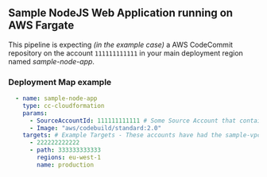 ## Sample NodeJS Web Application running on AWS Fargate

This pipeline is expecting *(in the example case)* a AWS CodeCommit repository on the account `111111111111` in your main deployment region named *sample-node-app*.

### Deployment Map example
```yaml
  - name: sample-node-app
    type: cc-cloudformation
    params:
      - SourceAccountId: 111111111111 # Some Source Account that contains this Repository
      - Image: "aws/codebuild/standard:2.0"
    targets: # Example Targets - These accounts have had the sample-vpc deployed
      - 222222222222
      - path: 333333333333
        regions: eu-west-1
        name: production
```
